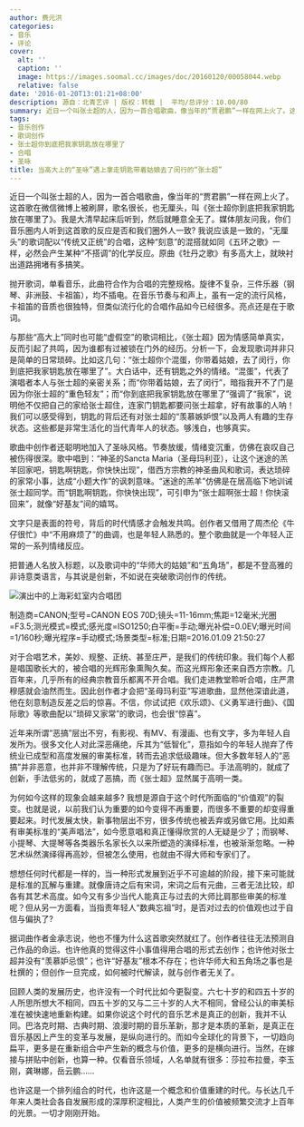 ```yaml
---
author: 费元洪
categories:
- 音乐
- 评论
cover:
  alt: ''
  caption: ''
  image: https://images.soomal.cc/images/doc/20160120/00058044.webp
  relative: false
date: '2016-01-20T13:01:21+08:00'
description: 源自：北青艺评 | 版权：转载 |  平均/总评分：10.00/80
summary: 近日一个叫张士超的人，因为一首合唱歌曲，像当年的“贾君鹏”一样在网上火了。这首歌在微信微博上被刷屏，歌名很长，也无厘头，叫《张士超你到底把我家钥匙放在哪里了》。我是大清早起床后听到，然后就睡意全无了。媒体朋友问我，你们音乐圈内人听到这首歌的反应是否和我们圈外人一致？
tags:
- 音乐创作
- 歌词创作
- 张士超你到底把我家钥匙放在哪里了
- 合唱
- 圣咏
title: 当高大上的“圣咏”遇上拿走钥匙带着姑娘去了闵行的“张士超”
---
```


近日一个叫张士超的人，因为一首合唱歌曲，像当年的“贾君鹏”一样在网上火了。这首歌在微信微博上被刷屏，歌名很长，也无厘头，叫《张士超你到底把我家钥匙放在哪里了》。我是大清早起床后听到，然后就睡意全无了。媒体朋友问我，你们音乐圈内人听到这首歌的反应是否和我们圈外人一致? 我说应该是一致的，“无厘头”的歌词配以“传统又正统”的合唱，这种“刻意”的混搭就如同《五环之歌》一样，必然会产生某种“不搭调”的化学反应。原曲《牡丹之歌》有多高大上，就映衬出道路拥堵有多搞笑。

抛开歌词，单看音乐，此曲符合作为合唱的完整规格。旋律不复杂，三件乐器（钢琴、非洲鼓、卡祖笛），均不插电。在音乐节奏与和声上，虽有一定的流行风格，卡祖笛的音质也很独特，但类似流行化的合唱作品如今已经很多。亮点还是在于歌词。

与那些“高大上”同时也可能“虚假空”的歌词相比，《张士超》因为情感简单真实，反而引起了共鸣，因为谁都有过被锁在门外的经历。分析一下，会发现歌词并非只是简单的日常琐碎。比如这几句：“张士超你个混蛋，你带着姑娘，去了闵行，你到底把我家钥匙放在哪里了”。大白话中，还有钥匙之外的情绪。“混蛋”，代表了演唱者本人与张士超的亲密关系；而“你带着姑娘，去了闵行”，暗指我开不了门是因为你张士超的“重色轻友”；而“你到底把我家钥匙放在哪里了”强调了“我家”，说明他不仅把自己的家给张士超住，连家门钥匙都要问张士超拿，好有故事的人呐！我们可以感受得到，钥匙的背后还有对张士超的“羡慕嫉妒恨”以及两人有趣的生存状态。这些都是非常生活化的当代青年人的状态。够浅白，也够真实。

歌曲中创作者还聪明地加入了圣咏风格。节奏放缓，情绪变沉重，仿佛在哀叹自己被伤得很深。歌中唱到：“神圣的Sancta Maria（圣母玛利亚），让这个迷途的羔羊回家吧，钥匙啊钥匙，你快快出现”，借西方宗教的神圣曲风和歌词，表达琐碎的家常小事，达成“小题大作”的讽刺意味。“迷途的羔羊”仿佛是在居高临下地训诫张士超同学。而“钥匙啊钥匙，你快快出现”，可引申为“张士超啊张士超！你快滚回来”，就像“好基友”间的嬉骂。

文字只是表面的符号，背后的时代情感才会触发共鸣。创作者又借用了周杰伦《牛仔很忙》中“不用麻烦了”的曲调，也是年轻人熟悉的。整个歌曲就是一个年轻人正常的一系列情绪反应。

把普通人名放入标题，以及歌词中的“华师大的姑娘”和“五角场”，都是不登高雅的非诗意类语言，与其说是创新，不如说在突破歌词创作的传统。

![演出中的上海彩虹室内合唱团](https://images.soomal.cc/images/doc/20160120/00058044.webp)

制造商=CANON;型号=CANON EOS 70D;镜头=11-16mm;焦距=12毫米;光圈=F3.5;测光模式=模式;感光度=ISO1250;白平衡=手动;曝光补偿=0.0EV;曝光时间=1/160秒;曝光程序=手动模式;场景类型=标准;日期=2016.01.09 21:50:27



对于合唱艺术，美妙、规整、正统、甚至庄严，是我们的传统印象。我们每个人都是唱国歌长大的，被合唱的光辉形象熏陶久矣。而这光辉形象还来自西方宗教。几百年来，几乎所有的经典宗教音乐都离不开合唱。我们走进教堂聆听合唱，庄严肃穆感就会油然而生。因此创作者才会把“圣母玛利亚”写进歌曲，显然他深谙此道，他在刻意制造反差之后的惊喜。不信，你试试把《欢乐颂》、《义勇军进行曲》、《国际歌》等歌曲配以“琐碎又家常”的歌词，也会很“惊喜”。

近年来所谓“恶搞”层出不穷，有影视、有MV、有漫画、也有文字，多为年轻人自发所为。很多文化人对此深恶痛绝，斥其为“低智化”，意指如今的年轻人抛弃了传统业已成型和高度发展的审美标准，转而去追求低级趣味。但大多数年轻人的“恶搞”并非恶意，也并非不理解传统，只是为了好玩有趣而已。手法高明的，就成了创新，手法低劣的，就成了恶搞，而《张士超》显然属于高明一类。

为何如今这样的现象会越来越多? 我想是源自于这个时代所面临的“价值观”的裂变。也就是说，以前我们认为重要的如今变得不再重要，而很多不重要的却变得重要起来。时代发展太快，新事物层出不穷，很多传统也被丢弃或另做它用。比如素有审美标准的“美声唱法”，如今愿意唱和真正懂得欣赏的人无疑是少了；而钢琴、小提琴、大提琴等各类器乐名家长久以来所塑造的演绎标准，也被渐渐忽略。一种艺术纵然演绎得再高妙，但被怎么使用，也就由不得大师和专家们了。

想想任何时代都是一样的，当一种形式发展到近乎不可逾越的阶段，接下来可能就是标准的瓦解与重建。就像唐诗之后有宋词，宋词之后有元曲，三者无法比较，却各有其艺术高度。如今又有多少当代人能真正与过去的大师比肩那些审美的标准呢？但从另一方面看，当指责年轻人“数典忘祖”时，是否对过去的价值观也过于自信与偏执了?

据词曲作者金承志说，他也不懂为什么这首歌突然就红了。创作者往往无法预测自己作品的命运。也许他真的觉得这件小事值得用合唱的形式去创作；也许他对张士超并没有“羡慕妒忌恨”；也许“好基友”根本不存在；也许华师大和五角场之事也是杜撰的；但创作一旦完成，如何被时代解读，就与创作者无关了。

回顾人类的发展历史，也许没有一个时代比如今更裂变。六七十岁的和四五十岁的人所思所想大不相同，四五十岁的又与二三十岁的人大不相同，曾经公认的审美标准在被快速地重新构建。如果你说这个时代的音乐艺术是真正的创新，我并不认同。巴洛克时期、古典时期、浪漫时期的音乐革新，那才是本质的革新，是真正在音乐基因上产生的变革与发展，是纵向进行的。而如今全球化的背景下，一切趋向扁平，更多是在重新组合中产生新的概念与价值，更多的是横向进行。当然，在嫁接与拼贴中创新，也算一种。仅看音乐领域，人名单就有很多：莎拉布拉曼，李玉刚，龚琳娜，岳云鹏……

也许这是一个排列组合的时代，也许这是一个概念和价值重建的时代。与长达几千年来人类社会各自发展形成的深厚积淀相比，人类产生的价值被频繁交流才上百年的光景。一切才刚刚开始。